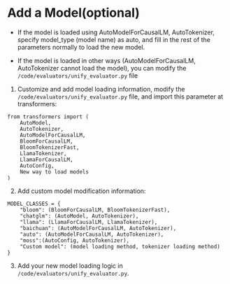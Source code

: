 # Add a Model(optional)

- If the model is loaded using AutoModelForCausalLM, AutoTokenizer, specify model_type (model name) as auto, and fill in the rest of the parameters normally to load the new model.

- If the model is loaded in other ways (AutoModelForCausalLM, AutoTokenizer cannot load the model), you can modify the `/code/evaluators/unify_evaluator.py` file

  
1. Customize and add model loading information, modify the `/code/evaluators/unify_evaluator.py` file, and import this parameter at transformers:
   
```text
from transformers import (
    AutoModel,
    AutoTokenizer,
    AutoModelForCausalLM,
    BloomForCausalLM,
    BloomTokenizerFast,
    LlamaTokenizer,
    LlamaForCausalLM,
    AutoConfig,
    New way to load models
)
```

2. Add custom model modification information:

```text
MODEL_CLASSES = {
    "bloom": (BloomForCausalLM, BloomTokenizerFast),
    "chatglm": (AutoModel, AutoTokenizer),
    "llama": (LlamaForCausalLM, LlamaTokenizer),
    "baichuan": (AutoModelForCausalLM, AutoTokenizer),
    "auto": (AutoModelForCausalLM, AutoTokenizer),
    "moss":(AutoConfig, AutoTokenizer),
    "Custom model": (model loading method, tokenizer loading method)
}
```
3. Add your new model loading logic in `/code/evaluators/unify_evaluator.py`.
